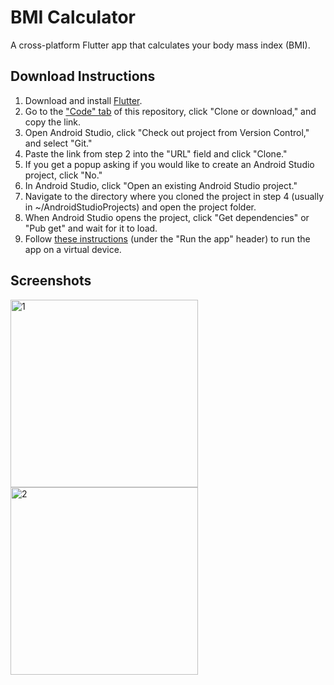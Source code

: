 # BMI Calculator
A cross-platform Flutter app that calculates your body mass index (BMI).

## Download Instructions
1. Download and install [Flutter](http://flutter.dev/).
2. Go to the ["Code" tab](https://github.com/R-Taneja/flutter-bmi) of this repository, click "Clone or download," and copy the link.
3. Open Android Studio, click "Check out project from Version Control," and select "Git."
4. Paste the link from step 2 into the "URL" field and click "Clone."
5. If you get a popup asking if you would like to create an Android Studio project, click "No."
6. In Android Studio, click "Open an existing Android Studio project."
7. Navigate to the directory where you cloned the project in step 4 (usually in ~/AndroidStudioProjects) and open the project folder.
8. When Android Studio opens the project, click "Get dependencies" or "Pub get" and wait for it to load.
9. Follow [these instructions](https://flutter.dev/docs/get-started/test-drive) (under the "Run the app" header) to run the app on a virtual device.

## Screenshots

<img src="https://user-images.githubusercontent.com/47066511/79081422-3c5b5a00-7ceb-11ea-86b1-94c56c4a4f16.png" width="300" alt="1">
<img src="https://user-images.githubusercontent.com/47066511/79081426-3e251d80-7ceb-11ea-8845-d504925d83ba.png" width="300" alt="2">
